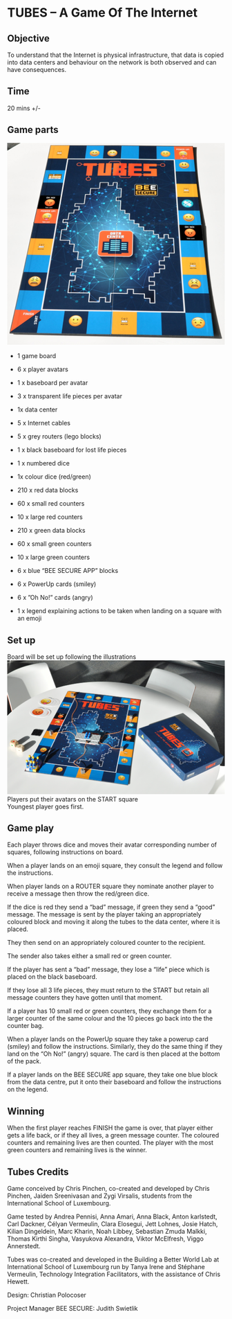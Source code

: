 TUBES – A Game Of The Internet
=======


## Objective

To understand that the Internet is physical infrastructure, that data is copied into data centers and behaviour on the network is both observed and can have consequences.


## Time
20 mins +/-


## Game parts
![Image](https://github.com/cataspanglish/TUBES--a-game-of-the-Internet/blob/master/tubesboard.JPG)


* 1 game board

* 6 x player avatars

* 1 x baseboard per avatar

* 3 x transparent life pieces per avatar

* 1x data center

* 5 x Internet cables

* 5 x grey routers (lego blocks)

* 1 x black baseboard for lost life pieces

* 1 x numbered dice

* 1x colour dice (red/green)

* 210 x red data blocks

* 60 x small red counters

* 10 x large red counters

* 210 x green data blocks

* 60 x small green counters

* 10 x large green counters

* 6 x blue “BEE SECURE APP” blocks

* 6 x PowerUp cards (smiley)

* 6 x ”Oh No!” cards (angry)

* 1 x legend explaining actions to be taken when landing on a square with an emoji



## Set up

Board will be set up following the illustrations   ![Image](https://github.com/cataspanglish/TUBES--a-game-of-the-Internet/blob/master/tubes.JPG)
Players put their avatars on the START square  
Youngest player goes first.




## Game play

Each player throws dice and moves their avatar corresponding number of squares, following instructions on board.

When a player lands on an emoji square, they consult the legend and follow the instructions.

When player lands on a ROUTER square they nominate another player to receive a message then throw the red/green dice. 

If the dice is red they send  a “bad” message, if green they send a  “good” message. 
The message is sent by the player taking an appropriately coloured block and moving it along the tubes to the data center, where it is placed. 

They then send on an appropriately coloured counter to the recipient.

The sender also takes either a small red or green counter. 

If the player has sent a “bad” message, they lose a “life” piece which is placed on the black baseboard. 

If they lose all 3 life pieces, they must return to the START but retain all message counters they have gotten until that moment.

If a player has 10 small red or green counters, they exchange them for a larger counter of the same colour and the 10 pieces go back into the the counter bag.

When a player lands on the PowerUp square they take a powerup card (smiley) and follow the instructions. Similarly, they do the same thing if they land on the “Oh No!” (angry) square. The card is then placed at the bottom of the pack.

If a player lands on the BEE SECURE app square, they take one blue block from the data centre, put it onto their baseboard and follow the instructions on the legend.




## Winning

When the first player reaches FINISH the game is over, that player either gets a life back, or if they all lives, a green message counter. The coloured counters and remaining lives are then counted. The player with the most green counters and remaining lives is the winner.




## Tubes Credits

Game conceived by Chris Pinchen,  co-created and developed by Chris Pinchen, Jaiden Sreenivasan and Zygi Virsalis, students from the International School of Luxembourg.

Game tested by  Andrea Pennisi, Anna Amari, Anna Black, Anton karlstedt, Carl Dackner, Célyan Vermeulin, Clara Elosegui, Jett Lohnes, Josie Hatch, Kilian Dingeldein, Marc Kharin, Noah Libbey, Sebastian Zmuda Malkki, Thomas Kirthi Singha, Vasyukova Alexandra, Viktor McElfresh, Viggo Annerstedt.

Tubes was co-created and developed in the Building a Better World Lab at International School of Luxembourg run by Tanya Irene and Stéphane Vermeulin, Technology Integration Facilitators, with the assistance of Chris Hewett. 

Design: Christian Polocoser

Project Manager BEE SECURE: Judith Swietlik

